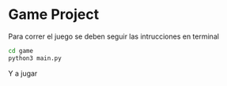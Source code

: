 # Game Project

Para correr el juego se deben seguir las intrucciones en terminal

```sh
cd game
python3 main.py
```

Y a jugar